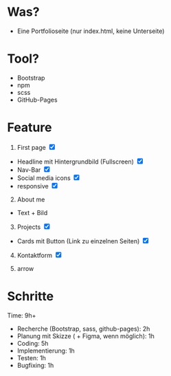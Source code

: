 # Was?

- Eine Portfolioseite (nur index.html, keine Unterseite)

# Tool?

- Bootstrap
- npm
- scss
- GitHub-Pages

# Feature

1. First page <input type="checkbox" checked>

- Headline mit Hintergrundbild (Fullscreen) <input type="checkbox" checked>
- Nav-Bar <input type="checkbox" checked>
- Social media icons <input type="checkbox" checked>
- responsive <input type="checkbox" checked>

2. About me

- Text + Bild

3. Projects <input type="checkbox" checked>

- Cards mit Button (Link zu einzelnen Seiten) <input type="checkbox" checked>

4. Kontaktform <input type="checkbox" checked>

5. arrow

# Schritte

Time: 9h+

- Recherche (Bootstrap, sass, github-pages): 2h
- Planung mit Skizze ( + Figma, wenn möglich): 1h
- Coding: 5h
- Implementierung: 1h
- Testen: 1h
- Bugfixing: 1h
